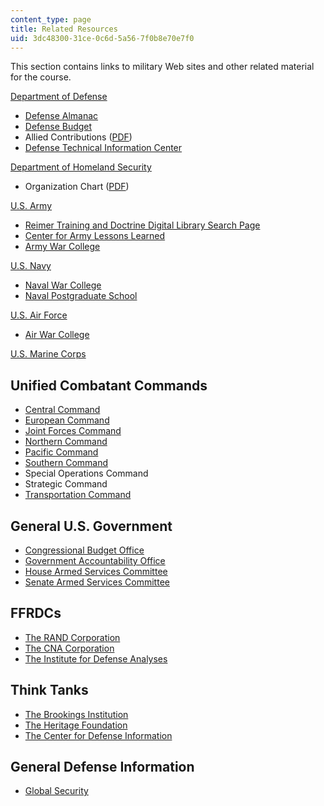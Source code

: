 ```yaml
---
content_type: page
title: Related Resources
uid: 3dc48300-31ce-0c6d-5a56-7f0b8e70e7f0
---
```


This section contains links to military Web sites and other related material for the course.

[Department of Defense](http://www.defenselink.mil/)

*   [Defense Almanac](http://www.defenselink.mil/pubs/almanac/)
*   [Defense Budget](http://www.dod.mil/comptroller/defbudget/fy2005/index.html)
*   Allied Contributions ([PDF](http://www.defenselink.mil/pubs/allied_contrib2003/allied2003.pdf))
*   [Defense Technical Information Center](https://discover.dtic.mil/)

[Department of Homeland Security](http://www.dhs.gov/index.shtm)

*   Organization Chart ([PDF](http://siteresources.worldbank.org/EXTABOUTUS/Resources/bank.pdf))

[U.S. Army](http://www.army.mil/)

*   [Reimer Training and Doctrine Digital Library Search Page](http://goldcompass.ru/web/search/Reimer%20Digital%20Library%20Portal)
*   [Center for Army Lessons Learned](http://www.globalsecurity.org/military/library/report/call/)
*   [Army War College](http://www.army.mil/)

[U.S. Navy](http://www.navy.mil/)

*   [Naval War College](https://www.usnwc.edu/)
*   [Naval Postgraduate School](http://www.nps.edu/)

[U.S. Air Force](http://www.af.mil/)

*   [Air War College](https://www.airuniversity.af.edu/AWC/)

[U.S. Marine Corps](http://www.marines.mil/Pages/Default.aspx)

Unified Combatant Commands
--------------------------

*   [Central Command](http://www.centcom.mil/)
*   [European Command](http://www.eucom.mil/)
*   [Joint Forces Command](https://www.federallabs.org/labs/us-joint-forces-command-usjfcom)
*   [Northern Command](http://en.wikipedia.org/wiki/United_States_Northern_Command)
*   [Pacific Command](http://www.pacom.mil/)
*   [Southern Command](http://www.southcom.mil/)
*   Special Operations Command
*   Strategic Command
*   [Transportation Command](https://www.ustranscom.mil/)

General U.S. Government
-----------------------

*   [Congressional Budget Office](http://www.cbo.gov/)
*   [Government Accountability Office](http://www.gao.gov/)
*   [House Armed Services Committee](https://armedservices.house.gov/)
*   [Senate Armed Services Committee](http://armed-services.senate.gov/)

FFRDCs
------

*   [The RAND Corporation](http://www.rand.org/)
*   [The CNA Corporation](http://www.cna.org/)
*   [The Institute for Defense Analyses](http://www.ida.org/)

Think Tanks
-----------

*   [The Brookings Institution](http://www.brookings.edu/)
*   [The Heritage Foundation](http://www.heritage.org/)
*   [The Center for Defense Information](http://www.knology.net/~bilrum/cdi.htm)

General Defense Information
---------------------------

*   [Global Security](http://www.globalsecurity.org/)